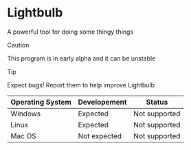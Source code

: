# Lightbulb
A powerful tool for doing some thingy things

> [!CAUTION]
> This program is in early alpha and it can be unstable

> [!TIP]  
> Expect bugs! Report them to help improve Lightbulb

| Operating System  | Developement | Status        |
|-------------------|--------------|---------------|
| Windows           | Expected     | Not supported |
| Linux             | Expected     | Not supported |
| Mac OS            | Not expected | Not supported |
